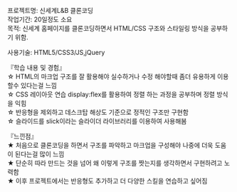 프로젝트명: 신세계L&B 클론코딩  
작업기간: 20일정도 소요  
목적: 신세계 홈페이지를 클론코딩하면서 HTML/CSS 구조와 스타일링 방식을 공부하기 위함.  

사용기술: HTML5/CSS3/JS,jQuery  

『학습 내용 및 경험』   
☆ HTML의 마크업 구조를 잘 활용해야 실수하거나 수정 해야할때 좀더 유용하게 이용할수 있다는걸 느낌  
☆ CSS 레이아웃 연습 display:flex를 활용하여 정렬 하는 과정을 공부하며 정렬 방식을 익힘  
☆ 반응형을 제외하고 데스크탑 해상도 기준으로 정적인 구조만 구현함  
☆ 슬라이드를 slick이라는 슬라이더 라이브러리를 이용하여 사용해봄  

『느낀점』  
★ 처음으로 클론코딩을 하면서 구조를 파악하고 마크업을 구성해야 나중에 더욱 도움이 된다는걸 많이 느낌  
★ 단순히 따라 만드는 것을 넘어 왜 이렇게 구조를 짯는지를 생각하면서 구현하려고 노력함  
★ 이후 프로젝트에서는 반응형도 추가하고 더 다양한 스킬을 연습하고 싶어짐  
